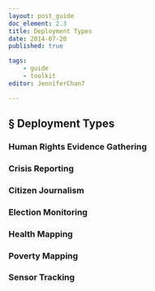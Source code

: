 ```yaml
---
layout: post_guide
doc_element: 2.3
title: Deployment Types
date: 2014-07-20
published: true

tags: 
	- guide
	- toolkit
editor: JenniferChan7

---
```


## &sect; Deployment Types

### Human Rights Evidence Gathering

### Crisis Reporting

### Citizen Journalism

### Election Monitoring

### Health Mapping

### Poverty Mapping

### Sensor Tracking


